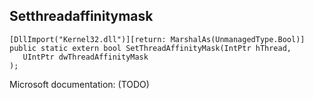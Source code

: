 ## Setthreadaffinitymask

```
[DllImport("Kernel32.dll")][return: MarshalAs(UnmanagedType.Bool)]
public static extern bool SetThreadAffinityMask(IntPtr hThread,
   UIntPtr dwThreadAffinityMask
);
```

Microsoft documentation: (TODO)
